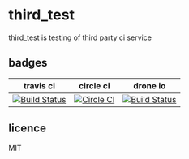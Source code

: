 # third_test

third_test is testing of third party ci service

## badges

| travis ci | circle ci | drone io |
|:--:|:--:|:--:|
| [![Build Status](https://travis-ci.org/178inaba/third_test.svg?branch=master)](https://travis-ci.org/178inaba/third_test) | [![Circle CI](https://circleci.com/gh/178inaba/third_test.svg?style=svg)](https://circleci.com/gh/178inaba/third_test) | [![Build Status](https://drone.io/github.com/178inaba/third_test/status.png)](https://drone.io/github.com/178inaba/third_test/latest) |

## licence

MIT
